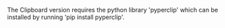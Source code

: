 The Clipboard version requires the python library 'pyperclip' which can be installed by running 'pip install pyperclip'.

